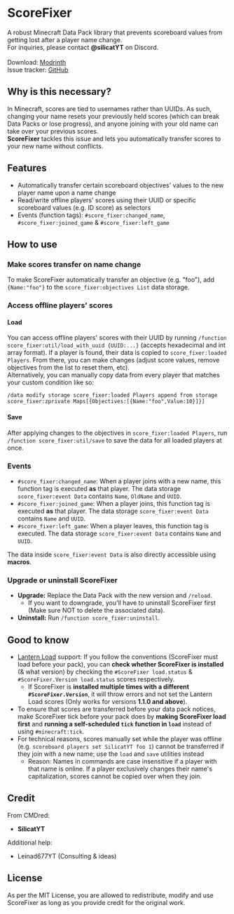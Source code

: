 # ScoreFixer
A robust Minecraft Data Pack library that prevents scoreboard values from getting lost after a player name change.\
For inquiries, please contact **@silicatYT** on Discord.\
\
Download: [Modrinth](https://modrinth.com/datapack/score-fixer)\
Issue tracker: [GitHub](https://github.com/CMDred/ScoreFixer)

## Why is this necessary?
In Minecraft, scores are tied to usernames rather than UUIDs. As such, changing your name resets your previously held scores (which can break Data Packs or lose progress), and anyone joining with your old name can take over your previous scores.\
**ScoreFixer** tackles this issue and lets you automatically transfer scores to your new name without conflicts.

## Features
- Automatically transfer certain scoreboard objectives' values to the new player name upon a name change
- Read/write offline players' scores using their UUID or specific scoreboard values (e.g. ID score) as selectors
- Events (function tags): `#score_fixer:changed_name`, `#score_fixer:joined_game` & `#score_fixer:left_game`

## How to use
### Make scores transfer on name change
To make ScoreFixer automatically transfer an objective (e.g. "foo"), add `{Name:"foo"}` to the `score_fixer:objectives List` data storage.

### Access offline players' scores
#### Load
You can access offline players' scores with their UUID by running `/function score_fixer:util/load_with_uuid {UUID:...}` (accepts hexadecimal and int array format). If a player is found, their data is copied to `score_fixer:loaded Players`. From there, you can make changes (adjust score values, remove objectives from the list to reset them, etc).\
Alternatively, you can manually copy data from every player that matches your custom condition like so:
```
/data modify storage score_fixer:loaded Players append from storage score_fixer:zprivate Maps[{Objectives:[{Name:"foo",Value:10}]}]
```
#### Save
After applying changes to the objectives in `score_fixer:loaded Players`, run `/function score_fixer:util/save` to save the data for all loaded players at once.

### Events
- `#score_fixer:changed_name`: When a player joins with a new name, this function tag is executed **as** that player. The data storage `score_fixer:event Data` contains `Name`, `OldName` and `UUID`.
- `#score_fixer:joined_game`: When a player joins, this function tag is executed **as** that player. The data storage `score_fixer:event Data` contains `Name` and `UUID`.
- `#score_fixer:left_game`: When a player leaves, this function tag is executed. The data storage `score_fixer:event Data` contains `Name` and `UUID`.

The data inside `score_fixer:event Data` is also directly accessible using **macros**.

### Upgrade or uninstall ScoreFixer
- **Upgrade:** Replace the Data Pack with the new version and `/reload`.
  - If you want to downgrade, you'll have to uninstall ScoreFixer first (Make sure NOT to delete the associated data).
- **Uninstall:** Run `/function score_fixer:uninstall`.

## Good to know
- [Lantern Load](https://github.com/LanternMC/load) support: If you follow the conventions (ScoreFixer must load before your pack), you can **check whether ScoreFixer is installed** (& what version) by checking the `#ScoreFixer load.status` & `#ScoreFixer.Version load.status` scores respectively.
  - If ScoreFixer is **installed multiple times with a different `#ScoreFixer.Version`**, it will throw errors and not set the Lantern Load scores (Only works for versions **1.1.0 and above**).
- To ensure that scores are transferred before your data pack notices, make ScoreFixer tick before your pack does by **making ScoreFixer load first** and **running a self-scheduled `tick` function in `load`** instead of using `#minecraft:tick`.
- For technical reasons, scores manually set while the player was offline (e.g. `scoreboard players set SilicatYT foo 1`) cannot be transferred if they join with a new name; use the `load` and `save` utilities instead
  - Reason: Names in commands are case insensitive if a player with that name is online. If a player exclusively changes their name's capitalization, scores cannot be copied over when they join.

## Credit
From CMDred:
- **SilicatYT**

Additional help:
- Leinad677YT (Consulting & ideas)

## License
As per the MIT License, you are allowed to redistribute, modify and use ScoreFixer as long as you provide credit for the original work.
